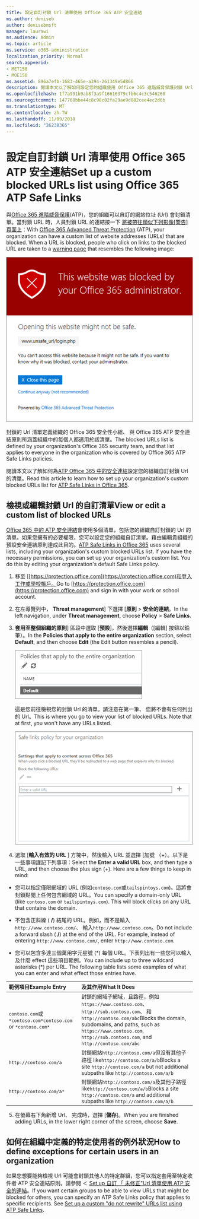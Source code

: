 ```yaml
---
title: 設定自訂封鎖 Url 清單使用 Office 365 ATP 安全連結
ms.author: deniseb
author: denisebmsft
manager: laurawi
ms.audience: Admin
ms.topic: article
ms.service: o365-administration
localization_priority: Normal
search.appverid:
- MET150
- MOE150
ms.assetid: 896a7efb-1683-465e-a394-261349e5d866
description: 閱讀本文以了解如何設定您的組織使用 Office 365 進階威脅保護封鎖 Url 的清單。封鎖的 Url 將會套用至電子郵件與根據您 ATP 安全連結原則的 Office 文件。
ms.openlocfilehash: 1f7a991b9ab8f3a9f16616379cfb6c4c3c546260
ms.sourcegitcommit: 147768bbe44c8c98c02fa29ae9d882cee4ec2d6b
ms.translationtype: MT
ms.contentlocale: zh-TW
ms.lasthandoff: 11/09/2018
ms.locfileid: "26238365"
---
```

# <a name="set-up-a-custom-blocked-urls-list-using-office-365-atp-safe-links"></a><span data-ttu-id="70fad-104">設定自訂封鎖 Url 清單使用 Office 365 ATP 安全連結</span><span class="sxs-lookup"><span data-stu-id="70fad-104">Set up a custom blocked URLs list using Office 365 ATP Safe Links</span></span>

<span data-ttu-id="70fad-p102">與[Office 365 進階威脅保護](office-365-atp.md)(ATP)，您的組織可以自訂的網站位址 (Url) 會封鎖清單。當封鎖 URL 時，人員封鎖 URL 的連結按一下 [將被帶往類似下列影像[警告] 頁面上](atp-safe-links-warning-pages.md)：</span><span class="sxs-lookup"><span data-stu-id="70fad-p102">With [Office 365 Advanced Threat Protection](office-365-atp.md) (ATP), your organization can have a custom list of website addresses (URLs) that are blocked. When a URL is blocked, people who click on links to the blocked URL are taken to a [warning page](atp-safe-links-warning-pages.md) that resembles the following image:</span></span> 
  
![封鎖此站台](media/6b4bda2d-a1e6-419e-8b10-588e83c3af3f.png)
  
<span data-ttu-id="70fad-108">封鎖的 Url 清單定義組織的 Office 365 安全性小組、 與 Office 365 ATP 安全連結原則所涵蓋組織中的每個人都適用於該清單。</span><span class="sxs-lookup"><span data-stu-id="70fad-108">The blocked URLs list is defined by your organization's Office 365 security team, and that list applies to everyone in the organization who is covered by Office 365 ATP Safe Links policies.</span></span> 
  
<span data-ttu-id="70fad-109">閱讀本文以了解如何為[ATP Office 365 中的安全連結](atp-safe-links.md)設定您的組織自訂封鎖 Url 的清單。</span><span class="sxs-lookup"><span data-stu-id="70fad-109">Read this article to learn how to set up your organization's custom blocked URLs list for [ATP Safe Links in Office 365](atp-safe-links.md).</span></span>
  
## <a name="view-or-edit-a-custom-list-of-blocked-urls"></a><span data-ttu-id="70fad-110">檢視或編輯封鎖 Url 的自訂清單</span><span class="sxs-lookup"><span data-stu-id="70fad-110">View or edit a custom list of blocked URLs</span></span>

<span data-ttu-id="70fad-p103">[Office 365 中的 ATP 安全連結](atp-safe-links.md)會使用多個清單，包括您的組織自訂封鎖的 Url 的清單。如果您擁有的必要權限，您可以設定您的組織自訂清單。藉由編輯貴組織的預設安全連結原則達成此目的。</span><span class="sxs-lookup"><span data-stu-id="70fad-p103">[ATP Safe Links in Office 365](atp-safe-links.md) uses several lists, including your organization's custom blocked URLs list. If you have the necessary permissions, you can set up your organization's custom list. You do this by editing your organization's default Safe Links policy.</span></span>
  
1. <span data-ttu-id="70fad-114">移至 [[https://protection.office.com](https://protection.office.com)和登入工作或學校帳戶。</span><span class="sxs-lookup"><span data-stu-id="70fad-114">Go to [https://protection.office.com](https://protection.office.com) and sign in with your work or school account.</span></span> 
    
2. <span data-ttu-id="70fad-115">在左導覽列中， **Threat management**] 下選擇 [**原則** \> **安全的連結**。</span><span class="sxs-lookup"><span data-stu-id="70fad-115">In the left navigation, under **Threat management**, choose **Policy** \> **Safe Links**.</span></span>
    
3. <span data-ttu-id="70fad-116">**套用至整個組織的原則**] 區段中選取 [**預設**]，然後選擇**編輯**（[編輯] 按鈕以鉛筆）。</span><span class="sxs-lookup"><span data-stu-id="70fad-116">In the **Policies that apply to the entire organization** section, select **Default**, and then choose **Edit** (the Edit button resembles a pencil).</span></span> 
    
    ![按一下 [編輯] 以編輯您的預設原則的安全連結保護](media/d08f9615-d947-4033-813a-d310ec2c8cca.png)
  
    <span data-ttu-id="70fad-p104">這是您前往檢視您的封鎖 Url 的清單。請注意在第一筆、 您將不會有任何列出的 Url。</span><span class="sxs-lookup"><span data-stu-id="70fad-p104">This is where you go to view your list of blocked URLs. Note that at first, you won't have any URLs listed.</span></span>
    
    ![封鎖的 Url 清單預設會套用至整個組織的安全連結原則。](media/575e1449-6191-40ac-b626-030a2fd3fb11.png)
  
4. <span data-ttu-id="70fad-p105">選取 [**輸入有效的 URL** ] 方塊中，然後輸入 URL 並選擇 [加號 （+）。以下是一些事項謹記下列事項：</span><span class="sxs-lookup"><span data-stu-id="70fad-p105">Select the **Enter a valid URL** box, and then type a URL, and then choose the plus sign (+). Here are a few things to keep in mind:</span></span> 
    
  - <span data-ttu-id="70fad-p106">您可以指定僅限網域的 URL (例如`contoso.com`或`tailspintoys.com`)。這將會封鎖點閱上任何包含網域的 URL。</span><span class="sxs-lookup"><span data-stu-id="70fad-p106">You can specify a domain-only URL (like `contoso.com` or `tailspintoys.com`). This will block clicks on any URL that contains the domain.</span></span>
    
  - <span data-ttu-id="70fad-p107">不包含正斜線 ( **/**) 結尾的 URL。例如，而不是輸入`http://www.contoso.com/`、 輸入`http://www.contoso.com`。</span><span class="sxs-lookup"><span data-stu-id="70fad-p107">Do not include a forward slash ( **/**) at the end of the URL. For example, instead of entering `http://www.contoso.com/`, enter `http://www.contoso.com`.</span></span>
    
  - <span data-ttu-id="70fad-p108">您可以包含多達三個萬用字元星號 (\*) 每個 URL。下表列出有一些您可以輸入及什麼 effect 這些項目範例。</span><span class="sxs-lookup"><span data-stu-id="70fad-p108">You can include up to three wildcard asterisks (\*) per URL. The following table lists some examples of what you can enter and what effect those entries have.</span></span>
    
|<span data-ttu-id="70fad-129">**範例項目**</span><span class="sxs-lookup"><span data-stu-id="70fad-129">**Example Entry**</span></span>|<span data-ttu-id="70fad-130">**及其作用**</span><span class="sxs-lookup"><span data-stu-id="70fad-130">**What It Does**</span></span>|
|:-----|:-----|
|<span data-ttu-id="70fad-131">`contoso.com`或`*contoso.com*`</span><span class="sxs-lookup"><span data-stu-id="70fad-131">`contoso.com` or `*contoso.com*`</span></span>  <br/> |<span data-ttu-id="70fad-132">封鎖的網域子網域，且路徑，例如`https://www.contoso.com`、 `http://sub.contoso.com`、 和`http://contoso.com/abc`</span><span class="sxs-lookup"><span data-stu-id="70fad-132">Blocks the domain, subdomains, and paths, such as `https://www.contoso.com`, `http://sub.contoso.com`, and `http://contoso.com/abc`</span></span>  <br/> |
|`http://contoso.com/a`  <br/> |<span data-ttu-id="70fad-133">封鎖網站`http://contoso.com/a`但沒有其他子路徑 like`http://contoso.com/a/b`</span><span class="sxs-lookup"><span data-stu-id="70fad-133">Blocks a site `http://contoso.com/a` but not additional subpaths like `http://contoso.com/a/b`</span></span>  <br/> |
|`http://contoso.com/a*`  <br/> |<span data-ttu-id="70fad-134">封鎖網站`http://contoso.com/a`及其他子路徑 like`http://contoso.com/a/b`</span><span class="sxs-lookup"><span data-stu-id="70fad-134">Blocks a site `http://contoso.com/a` and additional subpaths like `http://contoso.com/a/b`</span></span>  <br/> |
   
5. <span data-ttu-id="70fad-135">在螢幕右下角新增 Url、 完成時，選擇 [**儲存**]。</span><span class="sxs-lookup"><span data-stu-id="70fad-135">When you are finished adding URLs, in the lower right corner of the screen, choose **Save**.</span></span>
    
## <a name="how-to-define-exceptions-for-certain-users-in-an-organization"></a><span data-ttu-id="70fad-136">如何在組織中定義的特定使用者的例外狀況</span><span class="sxs-lookup"><span data-stu-id="70fad-136">How to define exceptions for certain users in an organization</span></span>

<span data-ttu-id="70fad-p109">如果您想要能夠檢視 Url 可能會封鎖其他人的特定群組，您可以指定套用至特定收件者 ATP 安全連結原則。請參閱 ＜ [Set up 自訂 「 未修正"Url 清單使用 ATP 安全的連結](set-up-a-custom-do-not-rewrite-urls-list-with-atp.md)。</span><span class="sxs-lookup"><span data-stu-id="70fad-p109">If you want certain groups to be able to view URLs that might be blocked for others, you can specify an ATP Safe Links policy that applies to specific recipients. See [Set up a custom "do not rewrite" URLs list using ATP Safe Links](set-up-a-custom-do-not-rewrite-urls-list-with-atp.md).</span></span>
  

